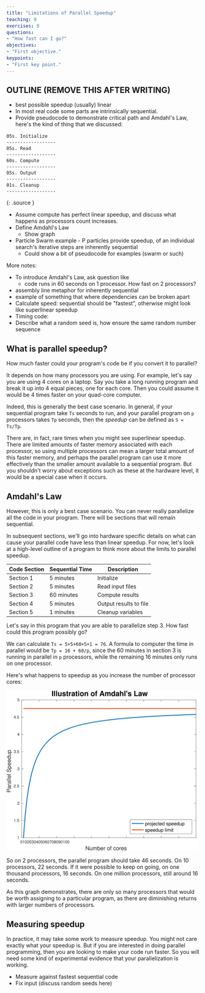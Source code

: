 ```yaml
---
title: "Limitations of Parallel Speedup"
teaching: 0
exercises: 0
questions:
- "How fast can I go?"
objectives:
- "First objective."
keypoints:
- "First key point."
---
```


## OUTLINE (REMOVE THIS AFTER WRITING)

 * best possible speedup (usually) linear
 * In most real code some parts are intrinsically sequential.
 * Provide pseudocode to demonstrate critical path and Amdahl's Law, here's the kind of thing that we discussed:
 
~~~
05s. Initialize
------------------
05s. Read
------------------
60s. Compute
------------------
05s. Output
------------------
01s. Cleanup
------------------
~~~
{: .source }
  * Assume compute has perfect linear speedup, and discuss what happens as processors count increases.
  * Define Amdahl's Law
      * Show graph
  * Particle Swarm example - P particles provide speedup, of an
    individual search's iterative steps are inherently sequential
      * Could show a bit of pseudocode for examples (swarm or such)
    
More notes:
  * To introduce Amdahl's Law, ask question like
      * code runs in 60 seconds on 1 processor.  How fast on 2 processors?
  * assembly line metaphor for inherently sequential
  * example of something that where dependencies can be broken apart
  * Calculate speed: sequential should be "fastest", otherwise might
    look like superlinear speedup
  * Timing code: 
  * Describe what a random seed is, how ensure the same random number sequence

## What is parallel speedup?

How much faster could your program's code be if you convert it to parallel?

It depends on how many processors you are using.  For example, let's say you are using 4 cores on a laptop.  Say you take a long running program and break it up into 4 equal pieces, one for each core.  Then you could assume it would be 4 times faster on your quad-core computer.

Indeed, this is generally the best case scenario.  In general, if your sequential program take `Ts` seconds to run, and your parallel program on `p` processors takes `Tp` seconds, then the *speedup* can be defined as `S = Ts/Tp`.

There are, in fact, rare times when you might see superlinear speedup.  There are limited amounts of faster memory associated with each processor, so using multiple processors can mean a larger total amount of this faster memory, and perhaps the parallel program can use it more effectively than the smaller amount available to a sequential program.  But you shouldn't worry about exceptions such as these at the hardware level, it would be a special case when it occurs.

## Amdahl's Law

However, this is only a best case scenario.  You can never really parallelize all the code in your program.  There will be sections that will remain sequential.

In subsequent sections, we'll go into hardware specific details on what can cause your parallel code have less than linear speedup.  For now, let's look at a high-level outline of a program to think more about the limits to parallel speedup.

| Code Section | Sequential Time | Description |
| --- | --- | --- |
| Section 1 | 5 minutes | Initialize |
| Section 2 | 5 minutes | Read input files |
| Section 3 | 60 minutes | Compute results |
| Section 4 | 5 minutes | Output results to file |
| Section 5 | 1 minutes | Cleanup variables |

Let's say in this program that you are able to parallelize step 3.  How fast could this program possibly go?

We can calculate `Ts = 5+5+60+5+1 = 76`.  A formula to computer the time in parallel would be `Tp = 16 + 60/p`, since the 60 minutes in section 3 is running in parallel in `p` processors, while the remaining 16 minutes only runs on one processor.

Here's what happens to speedup as you increase the number of processor cores:

![Theoretical Speedup](../fig/speedup.svg)

So on 2 processors, the parallel program should take 46 seconds.  On 10 processors, 22 seconds.  If it were possible to keep on going, on one thousand processors, 16 seconds.  On one million processors, still around 16 seconds.

As this graph demonstrates, there are only so many processors that would be worth assigning to a particular program, as there are diminishing returns with larger numbers of processors.

## Measuring speedup

In practice, it may take some work to measure speedup.  You might not care exactly what your speedup is.  But if you are interested in doing parallel programming, then you are looking to make your code run faster.  So you will need some kind of experimental evidence that your parallelization is working.

 - Measure against fastest sequential code
 - Fix input (discuss random seeds here)
